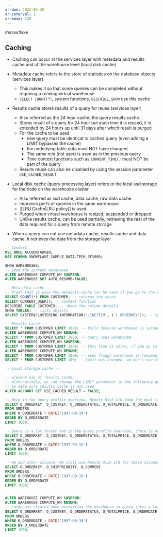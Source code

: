 ```yaml
---
sr-due: 2023-06-30
sr-interval: 1
sr-ease: 230
---
```


#snowflake

## Caching

- Caching can occur at the services layer with metadata and results cache and at the warehouse level (local disk cache)

- Metadata cache refers to the store of statistics on the database objects (services layer).

  - This makes it so that some queries can be completed without requiring a running virtual warehouse
  - `SELECT COUNT(*)`, system functions, `DESCRIBE`, `SHOW` use this cache

- Results cache stores results of a query for reuse (services layer)

  - Also referred as the 24 hour cache, the query results cache...
  - Stores result of a query for 24 hour but each time it is reused, it is extended by 24 hours up until 31 days after which result is purged
  - For the cache to be used
    - new query must be identical to cached query (even adding a LIMIT bypasses the cache)
    - the underlying table data must NOT have changed
    - The same role (not user) is used as in the previous query
    - Time context functions such as `CURRENT_TIME()` must NOT be part of the query
  - Results reuse can also be disabled by using the session parameter `USE_CACHED_RESULT`

- Local disk cache (query processing layer) refers to the local ssd storage for the node on the warehouse cluster

  - Also referred as ssd cache, data cache, raw data cache
  - Improves perfs of queries in the same warehouse
  - [[LRU Cache|LRU policy]] is used
  - Purged when virtual warehouse is resized, suspended or dropped
  - Unlike results cache, can be used partially, retrieving the rest of the data required for a query from remote storage

- When a query can not use metadata cache, results cache and data cache, it retrieves the data from the storage layer

```sql
-- Context
USE ROLE ACCOUNTADMIN;
USE SCHEMA SNOWFLAKE_SAMPLE_DATA.TPCH_SF1000;

SHOW WAREHOUSES;
-- Stop the current warehouse
ALTER WAREHOUSE COMPUTE_WH SUSPEND;
ALTER WAREHOUSE SET AUTO_RESUME=FALSE;

-- Meta data cache --
-- Proof that it uses the metadata cache can be seen if you go to the query profile
SELECT COUNT(*) FROM CUSTOMER; -- returns the count
SELECT CURRENT_USER(); -- context function
DESCRIBE TABLE CUSTOMER; -- shows the column details
SHOW TABLES; -- lists objects
SELECT SYSTEM$CLUSTERING_INFORMATION('LINEITEM', ('L_ORDERKEY')); -- system function

-- Results cache --
SELECT * FROM CUSTOMER LIMIT 1000; -- fails because warehouse is suspended
ALTER WAREHOUSE COMPUTE_WH RESUME;
SELECT * FROM CUSTOMER LIMIT 1000; -- query uses warehouse
ALTER WAREHOUSE COMPUTE_WH SUSPEND;
SELECT * FROM CUSTOMER LIMIT 1000; -- This time it works, if you go to query profile, you will see QUERY RESULT REUSE
ALTER WAREHOUSE COMPUTE_WH RESUME;
SELECT * FROM CUSTOMER LIMIT 1000; -- even though warehouse is resumed, query uses the results cache
SELECT * FROM CUSTOMER LIMIT 100; -- limit was changed, we don't use the results cache

-- Local storage cache --

-- prevent use of results cache.
-- Alternatively, we can change the LIMIT parameter in the following queries
-- to make sure results cache is not used
ALTER ACCOUNT SET USE_CACHED_RESULT = FALSE;

-- Here in the query profile overview, Remote Disk I/O took the most time
SELECT O_ORDERKEY, O_CUSTKEY, O_ORDERSTATUS, O_TOTALPRICE, O_ORDERDATE
FROM ORDERS
WHERE O_ORDERDATE > DATE('1997-09-19')
ORDER BY O_ORDERDATE
LIMIT 1000;

-- Query is a lot faster and in the query profile overview, there is no Remote Disk I/O
SELECT O_ORDERKEY, O_CUSTKEY, O_ORDERSTATUS, O_TOTALPRICE, O_ORDERDATE
FROM ORDERS
WHERE O_ORDERDATE > DATE('1997-09-19')
ORDER BY O_ORDERDATE
LIMIT 1000;

-- We add other columns: We still use Remote Disk I/O for these columns but we use local storage for O_ORDERKEY
SELECT O_ORDERKEY, O_SHIPPRIORITY, O_COMMENT
FROM ORDERS
WHERE O_ORDERDATE > DATE('1997-09-19')
ORDER BY O_ORDERDATE
LIMIT 1000;


ALTER WAREHOUSE COMPUTE_WH SUSPEND;
ALTER WAREHOUSE COMPUTE_WH RESUME;
-- Cache was cleared when restarting the warehouse so query takes a lot of time
SELECT O_ORDERKEY, O_CUSTKEY, O_ORDERSTATUS, O_TOTALPRICE, O_ORDERDATE
FROM ORDERS
WHERE O_ORDERDATE > DATE('1997-09-19')
ORDER BY O_ORDERDATE
LIMIT 1000;
```

